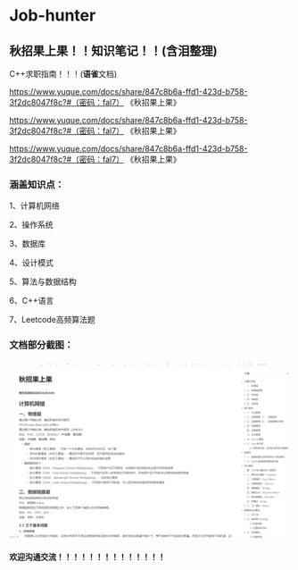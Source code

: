 # Job-hunter
## 秋招果上果！！知识笔记！！(含泪整理)

C++求职指南！！！(**语雀**文档)

https://www.yuque.com/docs/share/847c8b6a-ffd1-423d-b758-3f2dc8047f8c?#（密码：fal7） 《秋招果上果》

https://www.yuque.com/docs/share/847c8b6a-ffd1-423d-b758-3f2dc8047f8c?#（密码：fal7） 《秋招果上果》

https://www.yuque.com/docs/share/847c8b6a-ffd1-423d-b758-3f2dc8047f8c?#（密码：fal7） 《秋招果上果》



### 涵盖知识点：

1、计算机网络

2、操作系统

3、数据库

4、设计模式

5、算法与数据结构

6、C++语言

7、Leetcode高频算法题



### 文档部分截图：

![pic](.\pic.jpg)



#### 欢迎沟通交流！！！！！！！！！！！！！！

